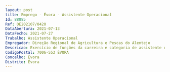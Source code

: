 ```yaml
--- 
layout: post
title: Emprego - Évora - Assistente Operacional
Id: 88885
Ref: OE202107/0420
DataAbertura: 2021-07-13
DataFecho: 2021-07-27
Trabalho: Assistente Operacional
Empregador: Direção Regional de Agricultura e Pescas do Alentejo
Descricao: Exercício de funções da carreira e categoria de assistente operacional, necessárias ao cumprimento das competências do Centro de Experimentação dos Lameirões Colaborar no maneio do efetivo pecuário bovino existente em permanência no Centro de Experimentação dos Lameirões (maneio alimentar, reprodutivo, identificação animal) Assegurar a execução de operações agrícolas com recurso a trator Colaborar na execução de diversos trabalhos agrícolas na exploração (manutenção de vedações, carrego e arrumo de fenos e palhas, controlo de vegetação).
CodigoPostal: 7006-553 ÉVORA
Concelho: Évora
Distrito: Évora
--- 
```

